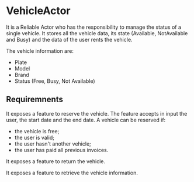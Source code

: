 ﻿# VehicleActor

It is a Reliable Actor who has the responsibility to manage the status of a single vehicle. It stores all the vehicle data, its state (Available, NotAvailable and Busy) and the data of the user rents the vehicle.

The vehicle information are:
* Plate
* Model
* Brand
* Status (Free, Busy, Not Available)

## Requiremnents
It exposes a feature to reserve the vehicle. The feature accepts in input the user, the start date and the end date. A vehicle can be reserved if:
* the vehicle is free; 
* the user is valid; 
* the user hasn't another vehicle;
* the user has paid all previous invoices.

It exposes a feature to return the vehicle.

It exposes a feature to retrieve the vehicle information.



